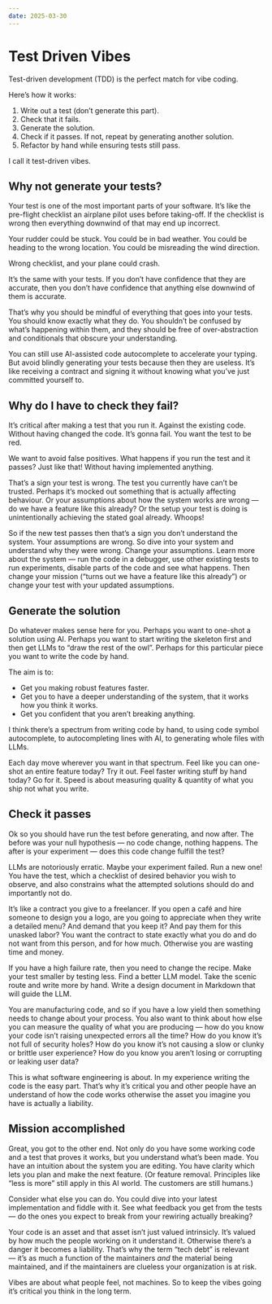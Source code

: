 ```yaml
---
date: 2025-03-30
---
```


# Test Driven Vibes

Test-driven development (TDD) is the perfect match for vibe coding.

Here’s how it works:

1. Write out a test (don’t generate this part).
2. Check that it fails.
3. Generate the solution.
4. Check if it passes. If not, repeat by generating another solution.
5. Refactor by hand while ensuring tests still pass.

I call it test-driven vibes.

## Why not generate your tests?

Your test is one of the most important parts of your software. It’s like the pre-flight checklist an airplane pilot uses before taking-off. If the checklist is wrong then everything downwind of that may end up incorrect.

Your rudder could be stuck. You could be in bad weather. You could be heading to the wrong location. You could be misreading the wind direction.

Wrong checklist, and your plane could crash.

It’s the same with your tests. If you don’t have confidence that they are accurate, then you don’t have confidence that anything else downwind of them is accurate.

That’s why you should be mindful of everything that goes into your tests. You should know exactly what they do. You shouldn’t be confused by what’s happening within them, and they should be free of over-abstraction and conditionals that obscure your understanding.

You can still use AI-assisted code autocomplete to accelerate your typing. But avoid blindly generating your tests because then they are useless. It’s like receiving a contract and signing it without knowing what you’ve just committed yourself to.

## Why do I have to check they fail?

It’s critical after making a test that you run it. Against the existing code. Without having changed the code. It’s gonna fail. You want the test to be red.

We want to avoid false positives. What happens if you run the test and it passes? Just like that! Without having implemented anything.

That’s a sign your test is wrong. The test you currently have can’t be trusted. Perhaps it‘s mocked out something that is actually affecting behaviour. Or your assumptions about how the system works are wrong — do we have a feature like this already? Or the setup your test is doing is unintentionally achieving the stated goal already. Whoops!

So if the new test passes then that’s a sign you don’t understand the system. Your assumptions are wrong. So dive into your system and understand why they were wrong. Change your assumptions. Learn more about the system — run the code in a debugger, use other existing tests to run experiments, disable parts of the code and see what happens. Then change your mission (“turns out we have a feature like this already”) or change your test with your updated assumptions.

## Generate the solution

Do whatever makes sense here for you. Perhaps you want to one-shot a solution using AI. Perhaps you want to start writing the skeleton first and then get LLMs to “draw the rest of the owl”. Perhaps for this particular piece you want to write the code by hand.

The aim is to:

- Get you making robust features faster.
- Get you to have a deeper understanding of the system, that it works how you think it works.
- Get you confident that you aren’t breaking anything.

I think there’s a spectrum from writing code by hand, to using code symbol autocomplete, to autocompleting lines with AI, to generating whole files with LLMs.

Each day move wherever you want in that spectrum. Feel like you can one-shot an entire feature today? Try it out. Feel faster writing stuff by hand today? Go for it. Speed is about measuring quality & quantity of what you ship not what you write.

## Check it passes

Ok so you should have run the test before generating, and now after. The before was your null hypothesis — no code change, nothing happens. The after is your experiment — does this code change fulfill the test?

LLMs are notoriously erratic. Maybe your experiment failed. Run a new one! You have the test, which a checklist of desired behavior you wish to observe, and also constrains what the attempted solutions should do and importantly not do.

It’s like a contract you give to a freelancer. If you open a café and hire someone to design you a logo, are you going to appreciate when they write a detailed menu? And demand that you keep it? And pay them for this unasked labor? You want the contract to state exactly what you do and do not want from this person, and for how much. Otherwise you are wasting time and money.

If you have a high failure rate, then you need to change the recipe. Make your test smaller by testing less. Find a better LLM model. Take the scenic route and write more by hand. Write a design document in Markdown that will guide the LLM.

You are manufacturing code, and so if you have a low yield then something needs to change about your process. You also want to think about how else you can measure the quality of what you are producing — how do you know your code isn’t raising unexpected errors all the time? How do you know it’s not full of security holes? How do you know it’s not causing a slow or clunky or brittle user experience? How do you know you aren’t losing or corrupting or leaking user data?

This is what software engineering is about. In my experience writing the code is the easy part. That’s why it’s critical you and other people have an understand of how the code works otherwise the asset you imagine you have is actually a liability.

## Mission accomplished

Great, you got to the other end. Not only do you have some working code and a test that proves it works, but you understand what’s been made. You have an intuition about the system you are editing. You have clarity which lets you plan and make the next feature. (Or feature removal. Principles like “less is more” still apply in this AI world. The customers are still humans.)

Consider what else you can do. You could dive into your latest implementation and fiddle with it. See what feedback you get from the tests — do the ones you expect to break from your rewiring actually breaking?

Your code is an asset and that asset isn’t just valued intrinsicly. It’s valued by how much the people working on it understand it. Otherwise there’s a danger it becomes a liability. That’s why the term “tech debt” is relevant — it’s as much a function of the maintainers _and_ the material being maintained, and if the maintainers are clueless your organization is at risk.

Vibes are about what people feel, not machines. So to keep the vibes going it’s critical you think in the long term.
